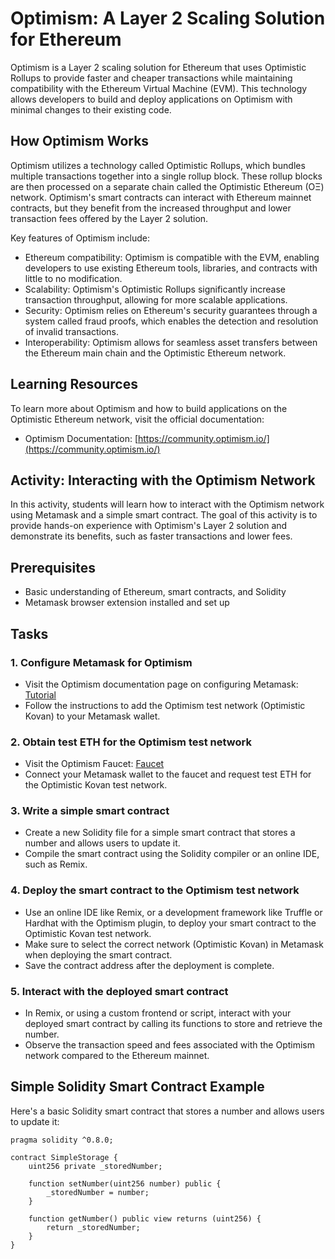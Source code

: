 # Optimism: A Layer 2 Scaling Solution for Ethereum

Optimism is a Layer 2 scaling solution for Ethereum that uses Optimistic Rollups to provide faster and cheaper transactions while maintaining compatibility with the Ethereum Virtual Machine (EVM). This technology allows developers to build and deploy applications on Optimism with minimal changes to their existing code.

## How Optimism Works

Optimism utilizes a technology called Optimistic Rollups, which bundles multiple transactions together into a single rollup block. These rollup blocks are then processed on a separate chain called the Optimistic Ethereum (OΞ) network. Optimism's smart contracts can interact with Ethereum mainnet contracts, but they benefit from the increased throughput and lower transaction fees offered by the Layer 2 solution.

Key features of Optimism include:

- Ethereum compatibility: Optimism is compatible with the EVM, enabling developers to use existing Ethereum tools, libraries, and contracts with little to no modification.
- Scalability: Optimism's Optimistic Rollups significantly increase transaction throughput, allowing for more scalable applications.
- Security: Optimism relies on Ethereum's security guarantees through a system called fraud proofs, which enables the detection and resolution of invalid transactions.
- Interoperability: Optimism allows for seamless asset transfers between the Ethereum main chain and the Optimistic Ethereum network.

## Learning Resources

To learn more about Optimism and how to build applications on the Optimistic Ethereum network, visit the official documentation:

- Optimism Documentation: [https://community.optimism.io/](https://community.optimism.io/)

## Activity: Interacting with the Optimism Network

In this activity, students will learn how to interact with the Optimism network using Metamask and a simple smart contract. The goal of this activity is to provide hands-on experience with Optimism's Layer 2 solution and demonstrate its benefits, such as faster transactions and lower fees.

## Prerequisites

- Basic understanding of Ethereum, smart contracts, and Solidity
- Metamask browser extension installed and set up

## Tasks

### 1. Configure Metamask for Optimism

- Visit the Optimism documentation page on configuring Metamask: [Tutorial](https://help.optimism.io/hc/en-us/articles/6223777057179-How-do-I-use-Optimism-with-MetaMask-)
- Follow the instructions to add the Optimism test network (Optimistic Kovan) to your Metamask wallet.

### 2. Obtain test ETH for the Optimism test network

- Visit the Optimism Faucet: [Faucet](https://community.optimism.io/docs/useful-tools/faucets/#)
- Connect your Metamask wallet to the faucet and request test ETH for the Optimistic Kovan test network.

### 3. Write a simple smart contract

- Create a new Solidity file for a simple smart contract that stores a number and allows users to update it.
- Compile the smart contract using the Solidity compiler or an online IDE, such as Remix.

### 4. Deploy the smart contract to the Optimism test network

- Use an online IDE like Remix, or a development framework like Truffle or Hardhat with the Optimism plugin, to deploy your smart contract to the Optimistic Kovan test network.
- Make sure to select the correct network (Optimistic Kovan) in Metamask when deploying the smart contract.
- Save the contract address after the deployment is complete.

### 5. Interact with the deployed smart contract

- In Remix, or using a custom frontend or script, interact with your deployed smart contract by calling its functions to store and retrieve the number.
- Observe the transaction speed and fees associated with the Optimism network compared to the Ethereum mainnet.

## Simple Solidity Smart Contract Example

Here's a basic Solidity smart contract that stores a number and allows users to update it:

```solidity
pragma solidity ^0.8.0;

contract SimpleStorage {
    uint256 private _storedNumber;

    function setNumber(uint256 number) public {
        _storedNumber = number;
    }

    function getNumber() public view returns (uint256) {
        return _storedNumber;
    }
}


